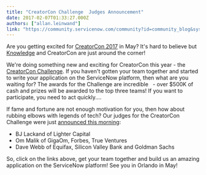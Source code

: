 ```yaml
---
title: "CreatorCon Challenge  Judges Announcement"
date: 2017-02-07T01:33:27.000Z
authors: ["allan.leinwand"]
link: "https://community.servicenow.com/community?id=community_blog&sys_id=ee3eee6ddbd0dbc01dcaf3231f96194a"
---
```

<p>Are you getting excited for <a title="owledge.servicenow.com/creatorcon.html" href="http://knowledge.servicenow.com/creatorcon.html">CreatorCon 2017</a> in May? It's hard to believe but <a title="owledge.servicenow.com/" href="http://knowledge.servicenow.com/">Knowledge</a> and CreatorCon are just around the corner!</p><p></p><p>We're doing something new and exciting for CreatorCon this year - the <a title="w.servicenow.com/company/ventures/creatorcon-challenge.html" href="http://www.servicenow.com/company/ventures/creatorcon-challenge.html">CreatorCon Challenge</a>. If you haven't gotten your team together and started to write your application on the ServiceNow platform, then what are you waiting for? The awards for the Challenge are incredible   - over $500K of cash and prizes will be awarded to the top three teams! If you want to participate, you need to act quickly....</p><p></p><p>If fame and fortune are not enough motivation for you, then how about rubbing elbows with legends of tech? Our judges for the CreatorCon Challenge were just <a title="ervicematters.servicenow.com/tech-legends-judge-clouds-biggest-contest-spring/" href="https://servicematters.servicenow.com/tech-legends-judge-clouds-biggest-contest-spring/">announced this morning</a>:</p><ul><li>BJ Lackand of Lighter Capital</li><li>Om Malik of GigaOm, Forbes, True Ventures </li><li>Dave Webb of Equifax, Silicon Valley Bank and Goldman Sachs</li></ul><p></p><p>So, click on the links above, get your team together and build us an amazing application on the ServiceNow platform! See you in Orlando in May!</p>